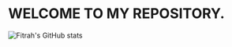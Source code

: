 # WELCOME TO MY REPOSITORY. 
![Fitrah's GitHub stats](https://github-readme-stats.vercel.app/api?username=inifitrah&theme=dark&show_icons=true)

